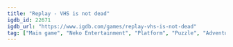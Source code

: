```yaml
---
title: "Replay - VHS is not dead"
igdb_id: 22671
igdb_url: "https://www.igdb.com/games/replay-vhs-is-not-dead"
tag: ["Main game", "Neko Entertainment", "Platform", "Puzzle", "Adventure", "Indie", "Single player", "Action"]
---
```

